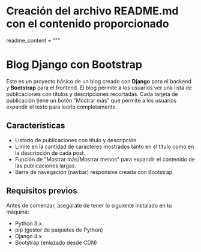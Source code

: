 # Creación del archivo README.md con el contenido proporcionado

readme_content = """
# Blog Django con Bootstrap

Este es un proyecto básico de un blog creado con **Django** para el backend y **Bootstrap** para el frontend. El blog permite a los usuarios ver una lista de publicaciones con títulos y descripciones recortadas. Cada tarjeta de publicación tiene un botón "Mostrar más" que permite a los usuarios expandir el texto para leerlo completamente.

## Características

- Listado de publicaciones con título y descripción.
- Limite en la cantidad de caracteres mostrados tanto en el título como en la descripción de cada post.
- Función de "Mostrar más/Mostrar menos" para expandir el contenido de las publicaciones largas.
- Barra de navegación (navbar) responsive creada con Bootstrap.
  
## Requisitos previos

Antes de comenzar, asegúrate de tener lo siguiente instalado en tu máquina:

- Python 3.x
- pip (gestor de paquetes de Python)
- Django 4.x
- Bootstrap (enlazado desde CDN)
